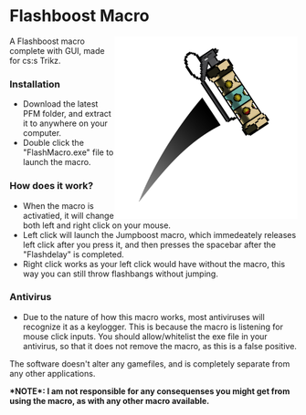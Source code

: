 # Flashboost Macro

<img src="FlashMacroIcon.png" alt="Flashboost Macro Image" width="320" height="320" align="right">

A Flashboost macro complete with GUI, made for cs:s Trikz.

<h3> Installation </h3>

 - Download the latest PFM folder, and extract it to anywhere on your computer.
 - Double click the "FlashMacro.exe" file to launch the macro.
 
<h3> How does it work? </h3/>
 
 - When the macro is activatied, it will change both left and right click on your mouse. 
 - Left click will launch the Jumpboost macro, which immedeately releases left click after you press it, and then presses the spacebar after the "Flashdelay" is completed.
 - Right click works as your left click would have without the macro, this way you can still throw flashbangs without jumping.

<h3> Antivirus </h3>

 - Due to the nature of how this macro works, most antiviruses will recognize it as a keylogger. This is because the macro is listening for mouse click inputs. You should allow/whitelist the exe file in your antivirus, so that it does not remove the macro, as this is a false positive.


The software doesn't alter any gamefiles, and is completely separate from any other applications.

<b>
*NOTE*: I am not responsible for any consequenses you might get from using the macro, as with any other macro available.
</b>
